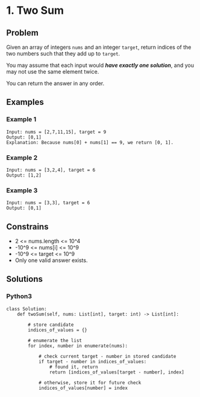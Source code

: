 # 1. Two Sum

## Problem

Given an array of integers `nums` and an integer `target`, return indices of the two numbers such that they add up to `target`.

You may assume that each input would ***have exactly one solution***, and you may not use the same element twice.

You can return the answer in any order.

## Examples

### Example 1

```
Input: nums = [2,7,11,15], target = 9
Output: [0,1]
Explanation: Because nums[0] + nums[1] == 9, we return [0, 1].
```

### Example 2

```
Input: nums = [3,2,4], target = 6
Output: [1,2]
```

### Example 3

```
Input: nums = [3,3], target = 6
Output: [0,1]
```

## Constrains

* 2 <= nums.length <= 10^4
* -10^9 <= nums[i] <= 10^9
* -10^9 <= target <= 10^9
* Only one valid answer exists.

## Solutions

### Python3

```
class Solution:
    def twoSum(self, nums: List[int], target: int) -> List[int]:
        
        # store candidate
        indices_of_values = {}
        
        # enumerate the list
        for index, number in enumerate(nums):
            
            # check current target - number in stored candidate
            if target - number in indices_of_values:
                # found it, return
                return [indices_of_values[target - number], index]
            
            # otherwise, store it for future check
            indices_of_values[number] = index
```
